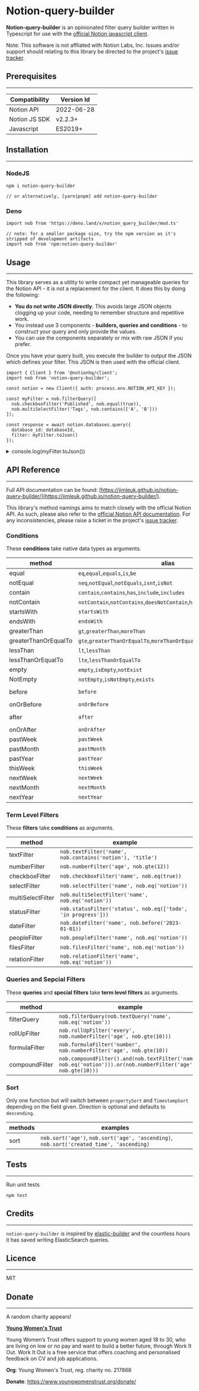 # Notion-query-builder

**Notion-query-builder** is an opinionated filter query builder written in Typescript for use with the [official Notion javascript client](https://github.com/makenotion/notion-sdk-js).

Note: This software is not affliated with Notion Labs, Inc. Issues and/or support should relating to this library be directed to the project's [issue tracker](https://github.com/jimleuk/notion-query-builder/issues).

## Prerequisites
---
|Compatibility|Version Id|
|-|-|
|Notion API|2022-06-28|
|Notion JS SDK|v2.2.3+|
|Javascript|ES2019+

## Installation

---
### NodeJS
```
npm i notion-query-builder

// or alternatively, [yarn|pnpm] add notion-query-builder
```

### Deno
```
import nob from 'https://deno.land/x/notion_query_builder/mod.ts'

// note: for a smaller package size, try the npm version as it's stripped of development artifacts
import nob from 'npm:notion-query-builder'
```

## Usage
---
This library serves as a utility to write compact yet manageable queries for the Notion API - it is not a replacement for the client. It does this by doing the following:
* **You do not write JSON directly**. This avoids large JSON objects clogging up your code, needing to remember structure and repetitive work.
* You instead use 3 components - **builders, queries and conditions** - to construct your query and only provide the values.
* You can use the components separately or mix with raw JSON if you prefer.

Once you have your query built, you execute the builder to output the JSON which defines your filter. This JSON is then used with the official client.

```
import { Client } from '@notionhq/client';
import nob from 'notion-query-builder';

const notion = new Client({ auth: process.env.NOTION_API_KEY });

const myFilter = nob.filterQuery([
  nob.checkboxFilter('Published', nob.equal(true)),
  nob.multiSelectFilter('Tags', nob.contains(['A', 'B']))
]);

const response = await notion.databases.query({
  database_id: databaseId,
  filter: myFilter.toJson()
});
```
<details>
  <summary>console.log(myFilter.toJson())</summary>

  ```
  {
    "and": [
      {
        "property": "Published",
        "checkbox": {
          "equals": true
        }
      },
      {
        "property": "Tags",
        "multi_select": {
          "contains": "A"
        }
      },
      {
        "property": "Tags",
        "multi_select": {
          "contains": "B"
        }
      }
    ]
  }
  ```
</details>

## API Reference
---
Full API documentation can be found: [https://jimleuk.github.io/notion-query-builder/](https://jimleuk.github.io/notion-query-builder/).

This library's method namings aims to match closely with the official Notion API. As such, please also refer to the [official Notion API documentation](https://developers.notion.com/reference/post-database-query-filter). For any inconsistencies, please raise a ticket in the project's [issue tracker](https://github.com/jimleuk/notion-query-builder/issues).


### Conditions
These **conditions** take native data types as arguments.

|method|alias|example|
|-|-|-|
|equal|`eq`,`equal`,`equals`,`is`,`be`|`nob.equal('hello world')`|
|notEqual|`neq`,`notEqual`,`notEquals`,`isnt`,`isNot`|`nob.notEqual('hello world')`|
|contain|`contain`,`contains`,`has`,`include`,`includes`|`nob.contain('hello world')`|
|notContain|`notContain`,`notContains`,`doesNotContain`,`hasNot`,`exclude`,`excludes`,|`nob.notContain('hello world')`|
|startsWith|`startsWith`|`nob.startsWith('hello')`|
|endsWith|`endsWith`|`nob.endsWith('world')`|
|greaterThan|`gt`,`greaterThan`,`moreThan`|`nob.greaterThan(9999)`|
|greaterThanOrEqualTo|`gte`,`greaterThanOrEqualTo`,`moreThanOrEqualTo`|`nob.greaterThanOrEqualTo(9999)`|
|lessThan|`lt`,`lessThan`|`nob.lessThan(9999)`|
|lessThanOrEqualTo|`lte`,`lessThanOrEqualTo`|`nob.lessThanOrEqualTo(9999)`|
|empty|`empty`,`isEmpty`,`notExist`|`nob.empty()`|
|NotEmpty|`notEmpty`,`isNotEmpty`,`exists`|`nob.notEmpty()`|
|before|`before`|`nob.before('2023-01-01)`, `nob.before(new Date(2023,0,1))`|
|onOrBefore|`onOrBefore`|`nob.onOrBefore('2023-01-01)`|
|after|`after`|`nob.after('2023-01-01)`, `nob.after(new Date(2023,0,1))`|
|onOrAfter|`onOrAfter`|`nob.onOrAfter('2023-01-01)`|
|pastWeek|`pastWeek`|`nob.pastWeek()`|
|pastMonth|`pastMonth`|`nob.pastMonth()`|
|pastYear|`pastYear`|`nob.pastYear()`|
|thisWeek|`thisWeek`|`nob.thisWeek()`|
|nextWeek|`nextWeek`|`nob.nextWeek()`|
|nextMonth|`nextMonth`|`nob.nextMonth()`|
|nextYear|`nextYear`|`nob.nextYear()`|

### Term Level Filters
These **filters** take **conditions** as arguments.

|method|example|
|-|-|
|textFilter|`nob.textFilter('name', nob.contains('notion'), 'title')`|
|numberFilter|`nob.numberFilter('age', nob.gte(12))`|
|checkboxFilter|`nob.checkboxFilter('name', nob.eq(true))`|
|selectFilter|`nob.selectFilter('name', nob.eq('notion'))`|
|multiSelectFilter|`nob.multiSelectFilter('name', nob.eq('notion'))`|
|statusFilter|`nob.statusFilter('status', nob.eq(['todo', 'in progress']))`|
|dateFilter|`nob.dateFilter('name', nob.before('2023-01-01))`|
|peopleFilter|`nob.peopleFilter('name', nob.eq('notion'))`|
|filesFilter|`nob.filesFilter('name', nob.eq('notion'))`|
|relationFilter|`nob.relationFilter('name', nob.eq('notion'))`|

### Queries and Sepcial Filters
These **queries** and **special filters** take **term level filters** as arguments.

|method|example|
|-|-|
|filterQuery|`nob.filterQuery(nob.textQuery('name', nob.eq('notion'))`|
|rollUpFilter|`nob.rollUpFilter('every', nob.numberFilter('age', nob.gte(10)))`|
|formulaFilter|`nob.formulaFilter('number', nob.numberFilter('age', nob.gte(10))`|
|compoundFilter|`nob.compoundFilter().and(nob.textFilter('name', nob.eq('notion'))).or(nob.numberFilter('age', nob.gte(10)))`|

### Sort
Only one function but will switch between `propertySort` and `TimestampSort` depending on the field given. Direction is optional and defaults to `descending`.

|methods|examples|
|-|-|
|sort|`nob.sort('age')`, `nob.sort('age', 'ascending)`, `nob.sort('created_time', 'ascending)`|

## Tests
---

Run unit tests
```
npm test
```

## Credits
---
`notion-query-builder` is inspired by [elastic-builder](https://github.com/sudo-suhas/elastic-builder) and the countless hours it has saved writing ElasticSearch queries.

## Licence
---
MIT

## Donate
---
A random charity appears!

**[Young Women's Trust](https://www.youngwomenstrust.org/donate/)**

Young Women’s Trust offers support to young women aged 18 to 30, who are living on low or no pay and want to build a better future, through Work It Out. Work It Out is a free service that offers coaching and personalised feedback on CV and job applications.

**Org**: Young Women's Trust, reg. charity no. 217868

**Donate**: https://www.youngwomenstrust.org/donate/